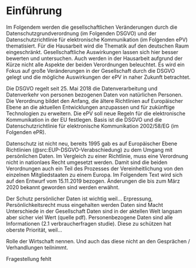 # Einführung

Im Folgendem werden die gesellschaftlichen Veränderungen durch die Datenschutzgrundverordnung (im Folgenden DSGVO) und der Datenschutzrichtlinie für elektronische Kommunikation (im Folgenden ePV) thematisiert. Für die Hausarbeit wird die Thematik auf den deutschen Raum eingeschränkt. Gesellschaftliche Auswirkungen lassen sich hier besser bewerten und untersuchen. Auch werden in der Hausarbeit aufgrund der Kürze nicht alle Aspekte der beiden Verordnungen beleuchtet. Es wird ein Fokus auf große Veränderungen in der Gesellschaft durch die DSGVO gelegt und die mögliche Auswirkungen der ePV in naher Zukunft betrachtet.

Die DSGVO regelt seit 25. Mai 2018 die Datenverarbeitung und Datenverkehr von personen bezogenen Daten von natürlichen Personen. Die Verordnung bildet den Anfang, die ältere Richtlinien auf Europäischer Ebene an die aktuellen Entwicklungen anzupassen und für zukünftige Technologien zu erweitern. Die ePV soll neue Regeln für die elektronische Kommunikation in der EU festlegen. Basis ist die DSGVO und die Datenschutzrichtlinie für elektronische Kommunikation 2002/58/EG (im Folgenden ePR).

Datenschutz ist nicht neu, bereits 1995 gab es auf Europäischer Ebene Richtlinien (@src:EUP-DSGVO-Verabschiedung) zu dem Umgang mit persönlichen Daten. Im Vergleich zu einer Richtlinie, muss eine Verordnung nicht in nationlaes Recht umgesetzt werden. Damit sind die beiden Verordnungen auch ein Teil des Prozesses der Vereinheitlichung von den einzelnen Mitgliedstaaten zu einem Europa. Im Folgendem Text wird sich auf den Entwurf vom 15.11.2019 bezogen. Änderungen die bis zum März 2020 bekannt geworden sind werden erwähnt.

Der Schutz persönlicher Daten ist wichtig weil...
Erpressung,
Persönlichkeitsrecht muss eingehalten werden
Daten sind Macht
Unterschiede in der Gesellschaft
Daten sind in der aktellen Welt langsam aber sicher viel Wert (quelle pdf). Personenbezogene Daten sind alle Informationen (2.1 verbraucherfragen studie). Diese zu schützen hat oberste Priorität, weil...

Rolle der Wirtschaft nennen. Und auch das diese nicht an den Gesprächen / Verhandlungen teilnimmt.

Fragestellung fehlt
